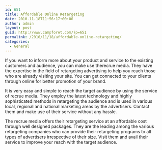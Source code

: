 ```yaml
---
id: 651
title: Affordable Online Retargeting
date: 2010-11-18T11:56:17+00:00
author: admin
layout: post
guid: http://www.campforet.com/?p=651
permalink: /2010/11/18/affordable-online-retargeting/
categories:
  - General
---
```

If you want to inform more about your product and service to the existing customers and audience, you can make use therecrue media. They have the expertise in the field of retargeting advertising to help you reach those who are already visiting your site. You can get connected to your clients through online for better promotion of your brand.

It is very easy and simple to reach the target audience by using the service of recrue media. They employ the latest technology and highly sophisticated methods in retargeting the audience and is used in various local, regional and national marketing areas by the advertisers. Contact them and make use of their service without any hassle.

The recrue media offers their retargeting service at an affordable cost through well designed packages. They are the leading among the various retargeting companies who can provide their retargeting programs to all types of advertisers irrespective of their size. Visit them and avail their service to improve your reach with the target audience.